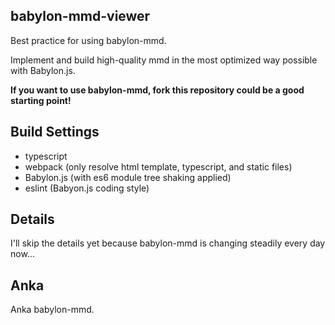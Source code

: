 ## babylon-mmd-viewer

Best practice for using babylon-mmd.

Implement and build high-quality mmd in the most optimized way possible with Babylon.js.

**If you want to use babylon-mmd, fork this repository could be a good starting point!**

## Build Settings

- typescript
- webpack (only resolve html template, typescript, and static files)
- Babylon.js (with es6 module tree shaking applied)
- eslint (Babyon.js coding style)

## Details

I'll skip the details yet because babylon-mmd is changing steadily every day now...
## Anka
Anka  babylon-mmd.